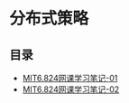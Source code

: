 #  分布式策略

## 目录


* [MIT6.824网课学习笔记-01](/study/distributed_system/MIT6.824网课学习笔记-01)
* [MIT6.824网课学习笔记-02](/study/distributed_system/MIT6.824网课学习笔记-02)